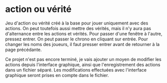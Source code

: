 # action ou vérité

Jeu d'action ou vérité créé à la base pour jouer uniquement avec des actions. On peut toutefois aussi mettre des vérités, mais il n'y aura pas d'alternance entre les actions et vérités.
Pour passer d'une fenêtre à l'autre, pressez entrer. On peut passer le chrono en cliquant sur entrée.
Pour changer les noms des joueurs, il faut presser entrer avant de retourner à la page précédante.

Ce projet n'est pas encore terminé, je vais ajouter un moyen de modifier les actions depuis l'interface graphique, ainsi que l'enregistrement des actions dans un fichier séparé. Les modifications effectuées avec l'interface graphique seront prises en compte dans le fichier.
